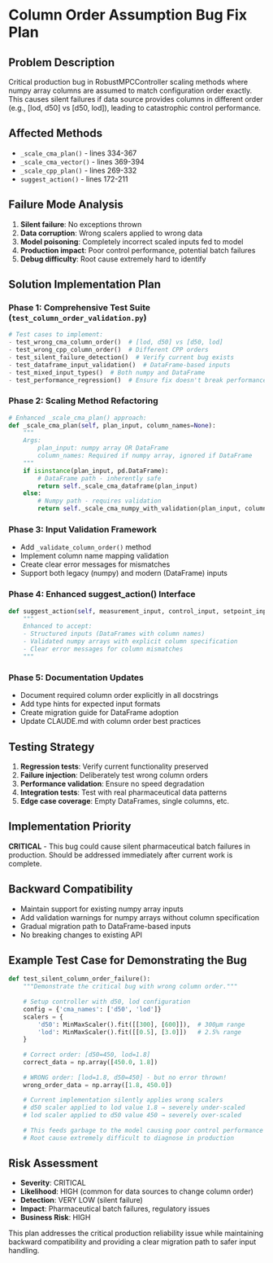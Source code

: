 # Column Order Assumption Bug Fix Plan

## Problem Description
Critical production bug in RobustMPCController scaling methods where numpy array columns are assumed to match configuration order exactly. This causes silent failures if data source provides columns in different order (e.g., [lod, d50] vs [d50, lod]), leading to catastrophic control performance.

## Affected Methods
- `_scale_cma_plan()` - lines 334-367
- `_scale_cma_vector()` - lines 369-394  
- `_scale_cpp_plan()` - lines 269-332
- `suggest_action()` - lines 172-211

## Failure Mode Analysis
1. **Silent failure**: No exceptions thrown
2. **Data corruption**: Wrong scalers applied to wrong data
3. **Model poisoning**: Completely incorrect scaled inputs fed to model
4. **Production impact**: Poor control performance, potential batch failures
5. **Debug difficulty**: Root cause extremely hard to identify

## Solution Implementation Plan

### Phase 1: Comprehensive Test Suite (`test_column_order_validation.py`)
```python
# Test cases to implement:
- test_wrong_cma_column_order()  # [lod, d50] vs [d50, lod]
- test_wrong_cpp_column_order()  # Different CPP orders
- test_silent_failure_detection()  # Verify current bug exists
- test_dataframe_input_validation()  # DataFrame-based inputs
- test_mixed_input_types()  # Both numpy and DataFrame
- test_performance_regression()  # Ensure fix doesn't break performance
```

### Phase 2: Scaling Method Refactoring
```python
# Enhanced _scale_cma_plan() approach:
def _scale_cma_plan(self, plan_input, column_names=None):
    """
    Args:
        plan_input: numpy array OR DataFrame
        column_names: Required if numpy array, ignored if DataFrame
    """
    if isinstance(plan_input, pd.DataFrame):
        # DataFrame path - inherently safe
        return self._scale_cma_dataframe(plan_input)
    else:
        # Numpy path - requires validation
        return self._scale_cma_numpy_with_validation(plan_input, column_names)
```

### Phase 3: Input Validation Framework
- Add `_validate_column_order()` method
- Implement column name mapping validation
- Create clear error messages for mismatches
- Support both legacy (numpy) and modern (DataFrame) inputs

### Phase 4: Enhanced suggest_action() Interface
```python
def suggest_action(self, measurement_input, control_input, setpoint_input):
    """
    Enhanced to accept:
    - Structured inputs (DataFrames with column names)
    - Validated numpy arrays with explicit column specification
    - Clear error messages for column mismatches
    """
```

### Phase 5: Documentation Updates
- Document required column order explicitly in all docstrings
- Add type hints for expected input formats
- Create migration guide for DataFrame adoption
- Update CLAUDE.md with column order best practices

## Testing Strategy
1. **Regression tests**: Verify current functionality preserved
2. **Failure injection**: Deliberately test wrong column orders  
3. **Performance validation**: Ensure no speed degradation
4. **Integration tests**: Test with real pharmaceutical data patterns
5. **Edge case coverage**: Empty DataFrames, single columns, etc.

## Implementation Priority
**CRITICAL** - This bug could cause silent pharmaceutical batch failures in production. Should be addressed immediately after current work is complete.

## Backward Compatibility
- Maintain support for existing numpy array inputs
- Add validation warnings for numpy arrays without column specification
- Gradual migration path to DataFrame-based inputs
- No breaking changes to existing API

## Example Test Case for Demonstrating the Bug

```python
def test_silent_column_order_failure():
    """Demonstrate the critical bug with wrong column order."""
    
    # Setup controller with d50, lod configuration
    config = {'cma_names': ['d50', 'lod']}
    scalers = {
        'd50': MinMaxScaler().fit([[300], [600]]),  # 300μm range
        'lod': MinMaxScaler().fit([[0.5], [3.0]])   # 2.5% range
    }
    
    # Correct order: [d50=450, lod=1.8]
    correct_data = np.array([450.0, 1.8])
    
    # WRONG order: [lod=1.8, d50=450] - but no error thrown!
    wrong_order_data = np.array([1.8, 450.0])
    
    # Current implementation silently applies wrong scalers
    # d50 scaler applied to lod value 1.8 → severely under-scaled
    # lod scaler applied to d50 value 450 → severely over-scaled
    
    # This feeds garbage to the model causing poor control performance
    # Root cause extremely difficult to diagnose in production
```

## Risk Assessment
- **Severity**: CRITICAL
- **Likelihood**: HIGH (common for data sources to change column order)
- **Detection**: VERY LOW (silent failure)
- **Impact**: Pharmaceutical batch failures, regulatory issues
- **Business Risk**: HIGH

This plan addresses the critical production reliability issue while maintaining backward compatibility and providing a clear migration path to safer input handling.